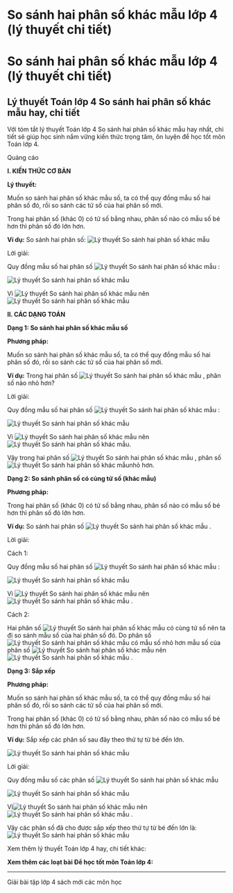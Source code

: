 # So sánh hai phân số khác mẫu lớp 4 (lý thuyết chi tiết)

# So sánh hai phân số khác mẫu lớp 4 (lý thuyết chi tiết)

## Lý thuyết Toán lớp 4 So sánh hai phân số khác mẫu hay, chi tiết

Với tóm tắt lý thuyết Toán lớp 4 So sánh hai phân số khác mẫu hay nhất, chi tiết sẽ giúp học sinh nắm vững kiến thức trọng tâm, ôn luyện để học tốt môn Toán lớp 4.

Quảng cáo

**I. KIẾN THỨC CƠ BẢN**

**Lý thuyết:**

Muốn so sánh hai phân số khác mẫu số, ta có thể quy đồng mẫu số hai phân số đó, rồi so sánh các tử số của hai phân số mới.

Trong hai phân số (khác 0) có tử số bằng nhau, phân số nào có mẫu số bé hơn thì phân số đó lớn hơn.

**Ví dụ:** So sánh hai phân số: ![Lý thuyết So sánh hai phân số khác mẫu](https://vietjack.com/giai-toan-lop-4/images/ly-thuyet-so-sanh-hai-phan-so-khac-mau-so-95785.png)

Lời giải: 

Quy đồng mẫu số hai phân số ![Lý thuyết So sánh hai phân số khác mẫu](https://vietjack.com/giai-toan-lop-4/images/ly-thuyet-so-sanh-hai-phan-so-khac-mau-so-95786.png) :

![Lý thuyết So sánh hai phân số khác mẫu](https://vietjack.com/giai-toan-lop-4/images/ly-thuyet-so-sanh-hai-phan-so-khac-mau-so-95788.png)

Vì ![Lý thuyết So sánh hai phân số khác mẫu](https://vietjack.com/giai-toan-lop-4/images/ly-thuyet-so-sanh-hai-phan-so-khac-mau-so-95790.png) nên ![Lý thuyết So sánh hai phân số khác mẫu](https://vietjack.com/giai-toan-lop-4/images/ly-thuyet-so-sanh-hai-phan-so-khac-mau-so-95792.png)

**II. CÁC DẠNG TOÁN**

**Dạng 1: So sánh hai phân số khác mẫu số**

**Phương pháp:**

Muốn so sánh hai phân số khác mẫu số, ta có thể quy đồng mẫu số hai phân số đó, rồi so sánh các tử số của hai phân số mới.

**Ví dụ:** Trong hai phân số ![Lý thuyết So sánh hai phân số khác mẫu](https://vietjack.com/giai-toan-lop-4/images/ly-thuyet-so-sanh-hai-phan-so-khac-mau-so-95794.png) , phân số nào nhỏ hơn?

Lời giải: 

Quy đồng mẫu số hai phân số ![Lý thuyết So sánh hai phân số khác mẫu](https://vietjack.com/giai-toan-lop-4/images/ly-thuyet-so-sanh-hai-phan-so-khac-mau-so-95795.png) :

![Lý thuyết So sánh hai phân số khác mẫu](https://vietjack.com/giai-toan-lop-4/images/ly-thuyet-so-sanh-hai-phan-so-khac-mau-so-95797.png)

Vì ![Lý thuyết So sánh hai phân số khác mẫu](https://vietjack.com/giai-toan-lop-4/images/ly-thuyet-so-sanh-hai-phan-so-khac-mau-so-95799.png) nên ![Lý thuyết So sánh hai phân số khác mẫu](https://vietjack.com/giai-toan-lop-4/images/ly-thuyet-so-sanh-hai-phan-so-khac-mau-so-95801.png).

Vậy trong hai phân số ![Lý thuyết So sánh hai phân số khác mẫu](https://vietjack.com/giai-toan-lop-4/images/ly-thuyet-so-sanh-hai-phan-so-khac-mau-so-95803.png) , phân số ![Lý thuyết So sánh hai phân số khác mẫu](https://vietjack.com/giai-toan-lop-4/images/ly-thuyet-so-sanh-hai-phan-so-khac-mau-so-95805.png)nhỏ hơn.

**Dạng 2: So sánh phân số có cùng tử số (khác mẫu)**

**Phương pháp:**

Trong hai phân số (khác 0) có tử số bằng nhau, phân số nào có mẫu số bé hơn thì phân số đó lớn hơn.

**Ví dụ:** So sánh hai phân số ![Lý thuyết So sánh hai phân số khác mẫu](https://vietjack.com/giai-toan-lop-4/images/ly-thuyet-so-sanh-hai-phan-so-khac-mau-so-95807.png) .

Lời giải:

Cách 1: 

Quy đồng mẫu số hai phân số ![Lý thuyết So sánh hai phân số khác mẫu](https://vietjack.com/giai-toan-lop-4/images/ly-thuyet-so-sanh-hai-phan-so-khac-mau-so-95809.png) :

![Lý thuyết So sánh hai phân số khác mẫu](https://vietjack.com/giai-toan-lop-4/images/ly-thuyet-so-sanh-hai-phan-so-khac-mau-so-95811.png)

Vì ![Lý thuyết So sánh hai phân số khác mẫu](https://vietjack.com/giai-toan-lop-4/images/ly-thuyet-so-sanh-hai-phan-so-khac-mau-so-95813.png) nên ![Lý thuyết So sánh hai phân số khác mẫu](https://vietjack.com/giai-toan-lop-4/images/ly-thuyet-so-sanh-hai-phan-so-khac-mau-so-95815.png) .

Cách 2:

Hai phân số ![Lý thuyết So sánh hai phân số khác mẫu](https://vietjack.com/giai-toan-lop-4/images/ly-thuyet-so-sanh-hai-phan-so-khac-mau-so-95817.png) có cùng tử số nên ta đi so sánh mẫu số của hai phân số đó. Do phân số ![Lý thuyết So sánh hai phân số khác mẫu](https://vietjack.com/giai-toan-lop-4/images/ly-thuyet-so-sanh-hai-phan-so-khac-mau-so-95819.png) có mẫu số nhỏ hơn mẫu số của phân số ![Lý thuyết So sánh hai phân số khác mẫu](https://vietjack.com/giai-toan-lop-4/images/ly-thuyet-so-sanh-hai-phan-so-khac-mau-so-95821.png) nên ![Lý thuyết So sánh hai phân số khác mẫu](https://vietjack.com/giai-toan-lop-4/images/ly-thuyet-so-sanh-hai-phan-so-khac-mau-so-95823.png) .

**Dạng 3: Sắp xếp**

**Phương pháp:**

Muốn so sánh hai phân số khác mẫu số, ta có thể quy đồng mẫu số hai phân số đó, rồi so sánh các tử số của hai phân số mới.

Trong hai phân số (khác 0) có tử số bằng nhau, phân số nào có mẫu số bé hơn thì phân số đó lớn hơn.

**Ví dụ:** Sắp xếp các phân số sau đây theo thứ tự từ bé đến lớn.

![Lý thuyết So sánh hai phân số khác mẫu](https://vietjack.com/giai-toan-lop-4/images/ly-thuyet-so-sanh-hai-phan-so-khac-mau-so-95825.png)

Lời giải: 

Quy đồng mẫu số các phân số ![Lý thuyết So sánh hai phân số khác mẫu](https://vietjack.com/giai-toan-lop-4/images/ly-thuyet-so-sanh-hai-phan-so-khac-mau-so-95827.png)

![Lý thuyết So sánh hai phân số khác mẫu](https://vietjack.com/giai-toan-lop-4/images/ly-thuyet-so-sanh-hai-phan-so-khac-mau-so-95830.png)

Vì![Lý thuyết So sánh hai phân số khác mẫu](https://vietjack.com/giai-toan-lop-4/images/ly-thuyet-so-sanh-hai-phan-so-khac-mau-so-95832.png) nên![Lý thuyết So sánh hai phân số khác mẫu](https://vietjack.com/giai-toan-lop-4/images/ly-thuyet-so-sanh-hai-phan-so-khac-mau-so-95834.png) .

Vậy các phân số đã cho được sắp xếp theo thứ tự từ bé đến lớn là:![Lý thuyết So sánh hai phân số khác mẫu](https://vietjack.com/giai-toan-lop-4/images/ly-thuyet-so-sanh-hai-phan-so-khac-mau-so-95836.png)

Xem thêm lý thuyết Toán lớp 4 hay, chi tiết khác:

**Xem thêm các loạt bài Để học tốt môn Toán lớp 4:**

* * *

Giải bài tập lớp 4 sách mới các môn học
